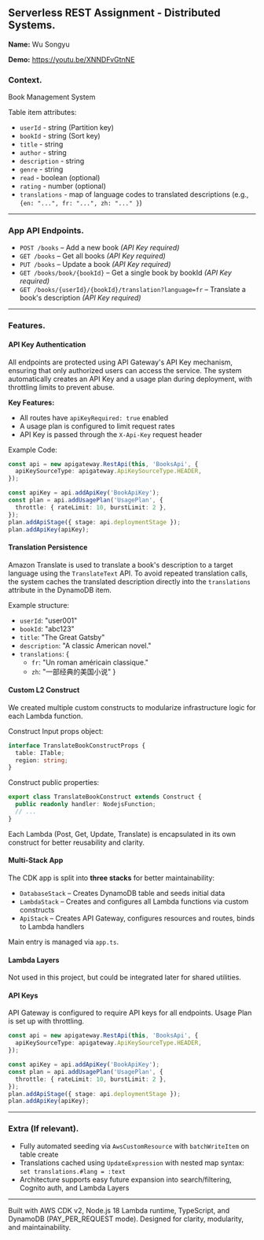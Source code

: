## Serverless REST Assignment - Distributed Systems.

__Name:__ Wu Songyu

__Demo:__ https://youtu.be/XNNDFvGtnNE

### Context.

Book Management System

Table item attributes:
- `userId` - string  (Partition key)
- `bookId` - string  (Sort key)
- `title` - string
- `author` - string
- `description` - string
- `genre` - string
- `read` - boolean (optional)
- `rating` - number (optional)
- `translations` - map of language codes to translated descriptions (e.g., `{en: "...", fr: "...", zh: "..." }`)

---

### App API Endpoints.

- `POST /books` – Add a new book *(API Key required)*
- `GET /books` – Get all books *(API Key required)*
- `PUT /books` – Update a book *(API Key required)*
- `GET /books/book/{bookId}` – Get a single book by bookId *(API Key required)*
- `GET /books/{userId}/{bookId}/translation?language=fr` – Translate a book's description *(API Key required)*

---

### Features.

#### API Key Authentication

All endpoints are protected using API Gateway's API Key mechanism, ensuring that only authorized users can access the service. The system automatically creates an API Key and a usage plan during deployment, with throttling limits to prevent abuse.

**Key Features:**
- All routes have `apiKeyRequired: true` enabled
- A usage plan is configured to limit request rates
- API Key is passed through the `X-Api-Key` request header

Example Code:
~~~ts
const api = new apigateway.RestApi(this, 'BooksApi', {
  apiKeySourceType: apigateway.ApiKeySourceType.HEADER,
});

const apiKey = api.addApiKey('BookApiKey');
const plan = api.addUsagePlan('UsagePlan', {
  throttle: { rateLimit: 10, burstLimit: 2 },
});
plan.addApiStage({ stage: api.deploymentStage });
plan.addApiKey(apiKey);
~~~

#### Translation Persistence

Amazon Translate is used to translate a book's description to a target language using the `TranslateText` API. To avoid repeated translation calls, the system caches the translated description directly into the `translations` attribute in the DynamoDB item.

Example structure:
- `userId`: "user001"
- `bookId`: "abc123"
- `title`: "The Great Gatsby"
- `description`: "A classic American novel."
- `translations`: {
  - `fr`: "Un roman américain classique."
  - `zh`: "一部经典的美国小说"
}

#### Custom L2 Construct 

We created multiple custom constructs to modularize infrastructure logic for each Lambda function.

Construct Input props object:
~~~ts
interface TranslateBookConstructProps {
  table: ITable;
  region: string;
}
~~~

Construct public properties:
~~~ts
export class TranslateBookConstruct extends Construct {
  public readonly handler: NodejsFunction;
  // ...
}
~~~

Each Lambda (Post, Get, Update, Translate) is encapsulated in its own construct for better reusability and clarity.

#### Multi-Stack App 

The CDK app is split into **three stacks** for better maintainability:
- `DatabaseStack` – Creates DynamoDB table and seeds initial data
- `LambdaStack` – Creates and configures all Lambda functions via custom constructs
- `ApiStack` – Creates API Gateway, configures resources and routes, binds to Lambda handlers

Main entry is managed via `app.ts`.

#### Lambda Layers 

Not used in this project, but could be integrated later for shared utilities.

#### API Keys 

API Gateway is configured to require API keys for all endpoints. Usage Plan is set up with throttling.

~~~ts
const api = new apigateway.RestApi(this, 'BooksApi', {
  apiKeySourceType: apigateway.ApiKeySourceType.HEADER,
});

const apiKey = api.addApiKey('BookApiKey');
const plan = api.addUsagePlan('UsagePlan', {
  throttle: { rateLimit: 10, burstLimit: 2 },
});
plan.addApiStage({ stage: api.deploymentStage });
plan.addApiKey(apiKey);
~~~

---

### Extra (If relevant).

- Fully automated seeding via `AwsCustomResource` with `batchWriteItem` on table create
- Translations cached using `UpdateExpression` with nested map syntax: `set translations.#lang = :text`
- Architecture supports easy future expansion into search/filtering, Cognito auth, and Lambda Layers

---
 Built with AWS CDK v2, Node.js 18 Lambda runtime, TypeScript, and DynamoDB (PAY_PER_REQUEST mode).
 Designed for clarity, modularity, and maintainability.